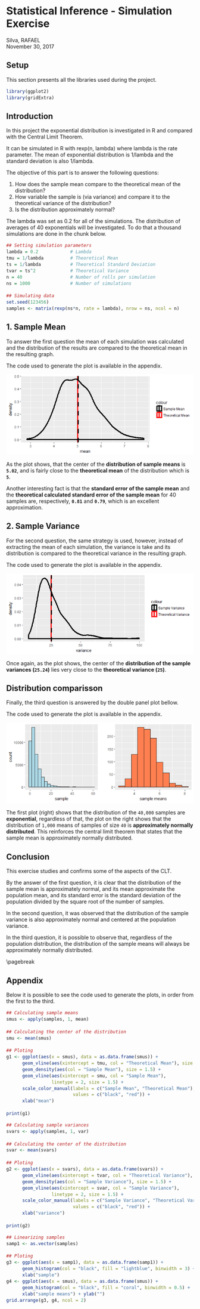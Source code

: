 # Statistical Inference - Simulation Exercise
Silva, RAFAEL  
November 30, 2017  

## Setup



This section presents all the libraries used during the project.


```r
library(ggplot2)
library(gridExtra)
```


## Introduction

In this project the exponential distribution is investigated in R and compared with the Central Limit Theorem.

It can be simulated in R with rexp(n, lambda) where lambda is the rate parameter. The mean of exponential distribution is 1/lambda and the standard deviation is also 1/lambda.

The objective of this part is to answer the following questions:

1. How does the sample mean compare to the theoretical mean of the distribution?
1. How variable the sample is (via variance) and compare it to the theoretical variance of the distribution?
1. Is the distribution approximately normal?

The lambda was set as 0.2 for all of the simulations. The distribution of averages of 40 exponentials will be investigated. To do that a thousand simulations are done in the chunk below.


```r
## Setting simulation parameters
lambda = 0.2            # Lambda
tmu = 1/lambda          # Theoretical Mean
ts = 1/lambda           # Theoretical Standard Deviation
tvar = ts^2             # Theoretical Variance
n = 40                  # Number of rolls per simulation
ns = 1000               # Number of simulations

## Simulating data
set.seed(123456)
samples <- matrix(rexp(ns*n, rate = lambda), nrow = ns, ncol = n)
```

## 1. Sample Mean

To answer the first question the mean of each simulation was calculated and the distribution of the results are compared to the theoretical mean in the resulting graph.

The code used to generate the plot is available in the appendix.

![](simExercise_files/figure-html/unnamed-chunk-3-1.png)<!-- -->

As the plot shows, that the center of the **distribution of sample means** is **``5.02``**, and is fairly close to the **theoretical mean** of the distribution which is **``5``**.

Another interesting fact is that the **standard error of the sample mean** and the **theoretical calculated standard error of the sample mean** for 40 samples are, respectively, **``0.81``** and **``0.79``**, which is an excellent approximation.

## 2. Sample Variance

For the second question, the same strategy is used, however, instead of extracting the mean of each simulation, the variance is take and its distribution is compared to the theoretical variance in the resulting graph.

The code used to generate the plot is available in the appendix.

![](simExercise_files/figure-html/unnamed-chunk-4-1.png)<!-- -->

Once again, as the plot shows, the center of the **distribution of the sample variances (``25.24``)** lies very close to the **theoretical variance (``25``)**.

## Distribution comparisson

Finally, the third question is answered by the double panel plot bellow.

The code used to generate the plot is available in the appendix.

![](simExercise_files/figure-html/unnamed-chunk-5-1.png)<!-- -->

The first plot (right) shows that the distribution of the ``40,000`` samples are **exponential**, regardless of that, the plot on the right shows that the distribution of ``1,000`` means of samples of size ``40`` is **approximately normally distributed**. This reinforces the central limit theorem that states that the sample mean is approximately normally distributed.

## Conclusion

This exercise studies and confirms some of the aspects of the CLT.

By the answer of the first question, it is clear that the distribution of the sample mean is approximately normal, and its mean approximate the population mean, and its standard error is the standard deviation of the population divided by the square root of the number of samples.

In the second question, it was observed that the distribution of the sample variance is also approximately normal and centered at the population variance.

In the third question, it is possible to observe that, regardless of the population distribution, the distribution of the sample means will always be approximately normally distributed.

\pagebreak

## Appendix

Below it is possible to see the code used to generate the plots, in order from the first to the third.


```r
## Calculating sample means
smus <- apply(samples, 1, mean)

## Calculating the center of the distribution
smu <- mean(smus)

## Ploting
g1 <- ggplot(aes(x = smus), data = as.data.frame(smus)) +
      geom_vline(aes(xintercept = tmu, col = "Theoretical Mean"), size = 1.5) + 
      geom_density(aes(col = "Sample Mean"), size = 1.5) + 
      geom_vline(aes(xintercept = smu, col = "Sample Mean"), 
                 linetype = 2, size = 1.5) +
      scale_color_manual(labels = c("Sample Mean", "Theoretical Mean"), 
                         values = c("black", "red")) + 
      xlab("mean")

print(g1)
```


```r
## Calculating sample variances
svars <- apply(samples, 1, var)

## Calculating the center of the distribution
svar <- mean(svars)

## Ploting
g2 <- ggplot(aes(x = svars), data = as.data.frame(svars)) +
      geom_vline(aes(xintercept = tvar, col = "Theoretical Variance"), size = 1.5) + 
      geom_density(aes(col = "Sample Variance"), size = 1.5) + 
      geom_vline(aes(xintercept = svar, col = "Sample Variance"), 
                 linetype = 2, size = 1.5) +
      scale_color_manual(labels = c("Sample Variance", "Theoretical Variance"), 
                         values = c("black", "red")) + 
      xlab("variance")

print(g2)
```


```r
## Linearizing samples
samp1 <- as.vector(samples)

## Ploting
g3 <- ggplot(aes(x = samp1), data = as.data.frame(samp1)) + 
      geom_histogram(col = "black", fill = "lightblue", binwidth = 3) +
      xlab("sample")
g4 <- ggplot(aes(x = smus), data = as.data.frame(smus)) +
      geom_histogram(col = "black", fill = "coral", binwidth = 0.5) +
      xlab("sample means") + ylab("")
grid.arrange(g3, g4, ncol = 2)
```
